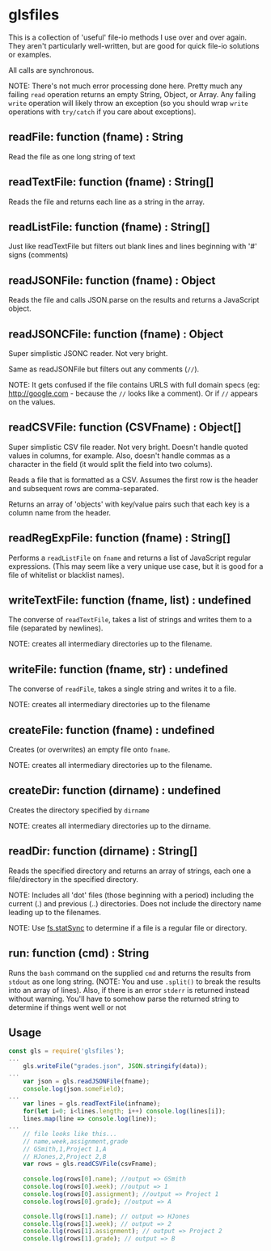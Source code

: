 # glsfiles

This is a collection of 'useful' file-io methods I use over and over again. They aren't particularly well-written, but are good for quick file-io solutions or examples.

All calls are synchronous.

NOTE: There's not much error processing done here. Pretty much any failing `read` operation returns an empty String, Object, or Array. Any failing `write` operation will likely throw an exception (so you should wrap `write` operations with `try/catch` if you care about exceptions).

## readFile: function (fname) : String

Read the file as one long string of text

## readTextFile: function (fname) : String[]

Reads the file and returns each line as a string in the array.

## readListFile: function (fname) : String[]

Just like readTextFile but filters out blank lines and lines beginning with '#' signs (comments)

## readJSONFile: function (fname) : Object

Reads the file and calls JSON.parse on the results and returns a JavaScript object.

## readJSONCFile: function (fname) : Object

Super simplistic JSONC reader. Not very bright.

Same as readJSONFile but filters out any comments (`//`). 

NOTE: It gets confused if the file contains URLS with full domain specs (eg: http://google.com - because the `//` looks like a comment). Or if `//` appears on the values.

## readCSVFile: function (CSVFname) : Object[]

Super simplistic CSV file reader. Not very bright. Doesn't handle quoted values in columns, for example. Also, doesn't handle commas as a character in the field (it would split the field into two colums).

Reads a file that is formatted as a CSV. Assumes the first row is the header and subsequent rows are comma-separated.

Returns an array of 'objects' with key/value pairs such that each key is a column name from the header.

## readRegExpFile: function (fname) : String[]

Performs a `readListFile` on `fname` and returns a list of JavaScript regular expressions. (This may seem like a very unique use case, but it is good for a file of whitelist or blacklist names).

## writeTextFile: function (fname, list) : undefined

The converse of `readTextFile`, takes a list of strings and writes them to a file (separated by newlines).

NOTE: creates all intermediary directories up to the filename.

## writeFile: function (fname, str) : undefined

The converse of `readFile`, takes a single string and writes it to a file.

NOTE: creates all intermediary directories up to the filename

## createFile: function (fname) : undefined

Creates (or overwrites) an empty file onto `fname`.

NOTE: creates all intermediary directories up to the filename.

## createDir: function (dirname) : undefined

Creates the directory specified by `dirname`

NOTE: creates all intermediary directories up to the dirname.

## readDir: function (dirname) : String[]

Reads the specified directory and returns an array of strings, each one a file/directory in the specified directory.

NOTE: Includes all 'dot' files (those beginning with a period) including the current (.) and previous (..) directories. Does not include the directory name leading up to the filenames.

NOTE: Use [fs.statSync](https://nodejs.org/api/fs.html#fs_fs_statsync_path_options) to determine if a file is a regular file or directory.

## run: function (cmd) : String

Runs the `bash` command on the supplied `cmd` and returns the results from `stdout` as one long string. (NOTE: You and use `.split()` to break the results into an array of lines). Also, if there is an error `stderr` is returned instead without warning. You'll have to somehow parse the returned string to determine if things went well or not

## Usage

```javascript
const gls = require('glsfiles');
...
	gls.writeFile("grades.json", JSON.stringify(data));
...
    var json = gls.readJSONFile(fname);
    console.log(json.someField);
...
    var lines = gls.readTextFile(infname);
    for(let i=0; i<lines.length; i++) console.log(lines[i]);
    lines.map(line => console.log(line));
...
    // file looks like this...
    // name,week,assignment,grade
    // GSmith,1,Project 1,A
    // HJones,2,Project 2,B
    var rows = gls.readCSVFile(csvFname);
    
    console.log(rows[0].name); //output => GSmith
    console.log(rows[0].week); //output => 1
    console.log(rows[0].assignment); //output => Project 1
    console.log(rows[0].grade); //output => A

    console.llg(rows[1].name); // output => HJones
    console.llg(rows[1].week); // output => 2
    console.llg(rows[1].assignment); // output => Project 2
    console.llg(rows[1].grade); // output => B
```